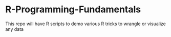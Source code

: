 # R-Programming-Fundamentals
This repo will have R scripts to demo various R tricks to wrangle or visualize any data
